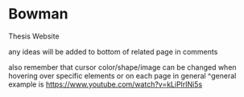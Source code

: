 # Bowman
Thesis Website

any ideas will be added to bottom of related page in comments

also remember that cursor color/shape/image can be changed when hovering
over specific elements or on each page in general
^general example is https://www.youtube.com/watch?v=kLiPlrINi5s
